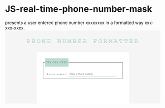 # JS-real-time-phone-number-mask
presents a user entered phone number xxxxxxxx in a formatted way xxx-xxx-xxxx.<br> 
![](example.png)<br>